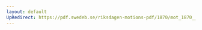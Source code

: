 ```yaml
---
layout: default
UpRedirect: https://pdf.swedeb.se/riksdagen-motions-pdf/1870/mot_1870__ak__00163/mot_1870__ak__00163_002.pdf
---
```

